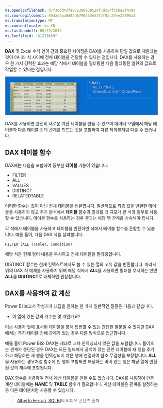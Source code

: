 ```yaml
---
ms.openlocfilehash: d7f30dd43fe875380939520f3dc54fcbbe2f4c9c
ms.sourcegitcommit: 60dad5aa0d85db790553e537bf8ac34ee3289ba3
ms.translationtype: MT
ms.contentlocale: ko-KR
ms.lasthandoff: 05/29/2019
ms.locfileid: "61273659"
---
```

**DAX** 및 Excel 수식 언어 간의 중요한 차이점은 DAX를 사용하여 단일 값으로 제한되는 것이 아니라 식 사이에 전체 테이블을 전달할 수 있다는 점입니다.  DAX를 사용하는 경우 한 가지 강력한 효과는 해당 식에서 테이블을 필터링한 다음 필터링된 일련의 값으로 작업할 수 있다는 점입니다.

![](media/7-6-dax-tables-and-filtering/dax-tables-filtering_1.png)

DAX를 사용하면 완전히 새로운 계산 테이블을 만들 수 있으며 데이터 모델에서 해당 테이블과 다른 테이블 간의 관계를 만드는 것을 포함하여 다른 테이블처럼 다룰 수 있습니다.

## <a name="dax-table-functions"></a>DAX 테이블 함수
DAX에는 다음을 포함하여 풍부한 **테이블** 기능이 있습니다.

* FILTER
* ALL
* VALUES
* DISTINCT
* RELATEDTABLE

이러한 함수는 값이 아닌 전체 테이블을 반환합니다. 일반적으로 최종 값을 반환한 테이블을 사용하지 않고 추가 분석에서 **테이블** 함수의 결과를 더 규모가 큰 식의 일부로 사용할 수 있습니다. 테이블 함수를 사용하는 경우 결과는 해당 열 관계를 상속해야 합니다.

각 식에서 테이블을 사용하고 테이블을 반환하면 식에서 테이블 함수를 혼합할 수 있습니다. 예를 들어, 다음 DAX 식을 살펴봅니다.

    FILTER (ALL (Table), Condition)

해당 식은 현재 필터 내용을 무시하고 전체 테이블을 필터링합니다. 

DISTINCT 함수는 현재 컨텍스트에서도 볼 수 있는 열의 고유 값을 반환합니다. 따라서 위의 DAX 식 예제를 사용하기 위해 해당 식에서 **ALL**을 사용하면 필터를 무시하는 반면 **ALL**을 **DISTINCT**로 대체하면 관찰합니다.

## <a name="counting-values-with-dax"></a>DAX를 사용하여 값 계산
Power BI 보고서 작성기가 대답을 원하는 한 가지 일반적인 질문은 다음과 같습니다.

* 이 열에 있는 값의 개수는 몇 개인가요?

이는 사용자 앞에 표시된 테이블을 통해 답변할 수 있는 간단한 질문일 수 있지만 DAX에서는 특히 테이블 간에 관계가 있는 경우 다른 방식으로 접근합니다.

예를 들어 Power BI와 DAX는 제대로 교차 인덱싱되지 않은 값을 포함합니다. 들어오는 관계가 중단된 경우 DAX는 모든 필드에서 공백이 있는 관련 테이블에 새 행을 추가하고 해당하는 새 행을 인덱싱되지 않은 행에 연결하여 참조 무결성을 보장합니다. **ALL**을 사용하는 경우처럼 함수에 빈 행이 포함되면 해당하는 비어 있는 행은 해당 열에 반환된 값의 개수에 포함됩니다.

DAX 함수를 사용하여 전체 계산 테이블을 만들 수도 있습니다. DAX를 사용하여 만든 계산 테이블에는 **NAME** 및 **TABLE** 함수가 필요합니다. 계산 테이블은 관계를 설정하는 등 다른 테이블처럼 사용할 수 있습니다.

> [Alberto Ferrari, SQLBI](http://www.sqlbi.com/learning-dax)의 비디오 콘텐츠 출처
> 
> 

